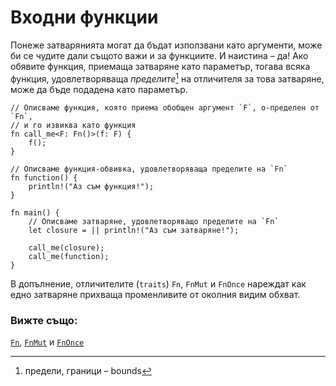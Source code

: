 # Входни функции

Понеже затварянията могат да бъдат използвани като аргументи, може би се чудите
дали същото важи и за функциите. И наистина – да! Ако обявите функция, приемаща
затваряне като параметър, тогава всяка функция, удовлетворяваща *пределите*[^bounds] на
отличителя за това затваряне, може да бъде подадена като параметър.

```rust,editable
// Описваме функция, която приема обобщен аргумент `F`, о-пределен от `Fn`,
// и го извиква като функция
fn call_me<F: Fn()>(f: F) {
    f();
}

// Описваме функция-обвивка, удовлетворяваща пределите на `Fn`
fn function() {
    println!("Аз съм функция!");
}

fn main() {
    // Описваме затваряне, удовлетворяващо пределите на `Fn`
    let closure = || println!("Аз съм затваряне!");

    call_me(closure);
    call_me(function);
}
```

В допълнение, отличителите (`traits`) `Fn`, `FnMut` и `FnOnce` нареждат как
едно затваряне прихваща променливите от околния видим обхват.

[^bounds]: предели, граници – bounds 

### Вижте също:

[`Fn`][fn], [`FnMut`][fn_mut] и [`FnOnce`][fn_once]

[fn]: https://doc.rust-lang.org/std/ops/trait.Fn.html
[fn_mut]: https://doc.rust-lang.org/std/ops/trait.FnMut.html
[fn_once]: https://doc.rust-lang.org/std/ops/trait.FnOnce.html

